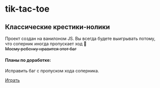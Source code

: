 # tik-tac-toe
## Классические крестики-нолики

Проект создан на ванилоном JS.
Вы всегда будете выигрывать потому, что соперник иногда пропускает ход :see_no_evil:   
~~Моему ребенку нравится этот баг~~
#### Планы по доработке:
Исправить баг с пропуском хода соперника.

[Играть](https://pchupchu.github.io/tik-tac-toe/)
